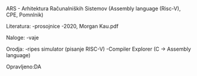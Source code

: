 ARS - Arhitektura Računalniških Sistemov (Assembly language (Risc-V), CPE, Pomnlnik)

Literatura:
-prosojnice
-2020, Morgan Kau.pdf

Naloge:
-vaje

Orodja:
-ripes simulator (pisanje RISC-V)
-Compiler Explorer (C -> Assembly language)

Opravljeno:DA
